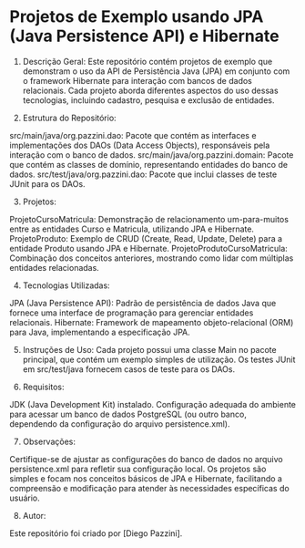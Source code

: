 # Projetos de Exemplo usando JPA (Java Persistence API) e Hibernate

1. Descrição Geral:
Este repositório contém projetos de exemplo que demonstram o uso da API de Persistência Java (JPA) em conjunto com o framework Hibernate para interação com bancos de dados relacionais. Cada projeto aborda diferentes aspectos do uso dessas tecnologias, incluindo cadastro, pesquisa e exclusão de entidades.

2. Estrutura do Repositório:

src/main/java/org.pazzini.dao: Pacote que contém as interfaces e implementações dos DAOs (Data Access Objects), responsáveis pela interação com o banco de dados.
src/main/java/org.pazzini.domain: Pacote que contém as classes de domínio, representando entidades do banco de dados.
src/test/java/org.pazzini.dao: Pacote que inclui classes de teste JUnit para os DAOs.

3. Projetos:

ProjetoCursoMatricula: Demonstração de relacionamento um-para-muitos entre as entidades Curso e Matricula, utilizando JPA e Hibernate.
ProjetoProduto: Exemplo de CRUD (Create, Read, Update, Delete) para a entidade Produto usando JPA e Hibernate.
ProjetoProdutoCursoMatricula: Combinação dos conceitos anteriores, mostrando como lidar com múltiplas entidades relacionadas.

4. Tecnologias Utilizadas:

JPA (Java Persistence API): Padrão de persistência de dados Java que fornece uma interface de programação para gerenciar entidades relacionais.
Hibernate: Framework de mapeamento objeto-relacional (ORM) para Java, implementando a especificação JPA.

5. Instruções de Uso:
Cada projeto possui uma classe Main no pacote principal, que contém um exemplo simples de utilização.
Os testes JUnit em src/test/java fornecem casos de teste para os DAOs.

6. Requisitos:

JDK (Java Development Kit) instalado.
Configuração adequada do ambiente para acessar um banco de dados PostgreSQL (ou outro banco, dependendo da configuração do arquivo persistence.xml).

7. Observações:

Certifique-se de ajustar as configurações do banco de dados no arquivo persistence.xml para refletir sua configuração local.
Os projetos são simples e focam nos conceitos básicos de JPA e Hibernate, facilitando a compreensão e modificação para atender às necessidades específicas do usuário.

8. Autor:

Este repositório foi criado por [Diego Pazzini].
